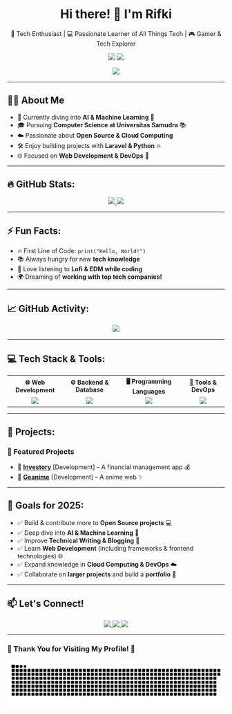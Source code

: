 <h1 align="center">Hi there! 👋 I'm Rifki</h1>
<p align="center">
  🚀 Tech Enthusiast | 💻 Passionate Learner of All Things Tech | 🎮 Gamer & Tech Explorer  
</p>
<p align="center">
  <img src="https://img.shields.io/github/followers/GenProject05?style=social" />
  <img src="https://img.shields.io/github/stars/GenProject05?style=social" />
</p>

<p align="center">
  <img src="https://readme-typing-svg.herokuapp.com?font=Fira+Code&size=22&pause=1000&color=38C6F7&center=true&width=600&lines=Hi+There!+I'm+Rifki;I'm+a+Tech+Enthusiast;I+Love+Building+Projects;Currently+Exploring+AI+and+Machine+Learning;Passionate+about+Open+Source;Always+Excited+to+Learn+New+Tech!;Let's+Build+Something+Great+Together!" />
</p>

---

## 🧑‍💻 About Me  
- 🌱 Currently diving into **AI & Machine Learning** 🤖  
- 🎓 Pursuing **Computer Science at Universitas Samudra** 📚  
- ☁️ Passionate about **Open Source & Cloud Computing**  
- 🛠️ Enjoy building projects with **Laravel & Python** 🔥  
- 🌐 Focused on **Web Development & DevOps** 🚀  

---

## 🔥 GitHub Stats:
<p align="center">
  <a href="https://github.com/GenProject05">
    <img height="160" src="https://github-readme-stats.vercel.app/api?username=GenProject05&show_icons=true&theme=tokyonight" />
  </a>
  <a href="https://github.com/GenProject05">
    <img height="160" src="https://github-readme-stats.vercel.app/api/top-langs?username=GenProject05&layout=compact&langs_count=8&theme=tokyonight&card_width=320" />
  </a>
</p>

---

## ⚡ Fun Facts:
- 🔥 First Line of Code: `print("Hello, World!")`
- 📚 Always hungry for new **tech knowledge**
- 🎵 Love listening to **Lofi & EDM while coding**
- 🌍 Dreaming of **working with top tech companies!**

---

## 📈 GitHub Activity:
<p align="center">
  <img src="https://github-readme-activity-graph.vercel.app/graph?username=GenProject05&theme=github-dark" />
</p>

---

## 💻 Tech Stack & Tools:
<p align="center">
  <table>
    <tr>
      <th>🌐 Web Development</th>
      <th>⚙️ Backend & Database</th>
      <th>🖥️ Programming Languages</th>
      <th>🔧 Tools & DevOps</th>
    </tr>
    <tr>
      <td align="center">
        <img src="https://skillicons.dev/icons?i=html,css,js,vue" />
      </td>
      <td align="center">
        <img src="https://skillicons.dev/icons?i=php,laravel,mysql" />
      </td>
      <td align="center">
        <img src="https://skillicons.dev/icons?i=python,cpp,js" />
      </td>
      <td align="center">
        <img src="https://skillicons.dev/icons?i=npm,git,github,vscode,linux" />
      </td>
    </tr>
  </table>
</p>

---

## 🚀 Projects:
### 🌟 Featured Projects
- 🔹 [**Investory**](https://github.com/GenProject05/Investory) [Development] – A financial management app 💰
- 🔹 [**Geanime**](https://github.com/GenProject05/Geanime) [Development] – A anime web ✨

---

## 🎯 Goals for 2025:
- ✅ Build & contribute more to **Open Source projects** 💻  
- ✅ Deep dive into **AI & Machine Learning** 🤖  
- ✅ Improve **Technical Writing & Blogging** 📝  
- ✅ Learn **Web Development** (including frameworks & frontend technologies) 🌐  
- ✅ Expand knowledge in **Cloud Computing & DevOps** ☁️  
- ✅ Collaborate on **larger projects** and build a **portfolio** 📁  

---

## 📫 Let's Connect!
<p align="center">
  <a href="https://www.linkedin.com/in/muhammad-rifki-aulia-pratama-813b64236">
    <img src="https://img.shields.io/badge/LinkedIn-Connect-blue?style=for-the-badge&logo=linkedin" />
  </a>
  <a href="https://twitter.com/mrifkiauliap05">
    <img src="https://img.shields.io/badge/Twitter-Follow-blue?style=for-the-badge&logo=twitter" />
  </a>
  <a href="https://www.instagram.com/mrifkiauliap05/">
    <img src="https://img.shields.io/badge/Instagram-Follow-E4405F?style=for-the-badge&logo=instagram&logoColor=white" />
  </a>
</p>

---

### 🎉 Thank You for Visiting My Profile! 🎉  

<img src="https://raw.githubusercontent.com/GenProject05/GenProject05/main/assets/snake.svg" alt="Snake animation"/>


